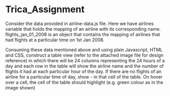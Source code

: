 # Trica_Assignment
Consider the data provided in airline-data.js file. Here we have airlines variable that holds the mapping of an airline with its corresponding name. flights_jan_01_2008 is an object that contains the mapping of airlines that had flights at a particular time on 1st Jan 2008.

Consuming these data mentioned above and using plain Javascript, HTML and CSS, construct a table view (refer to the attached image file for design reference) in which there will be 24 columns representing the 24 hours of a day and each row in the table will show the airline name and the number of flights it had at each particular hour of the day.
If there are no flights of an airline for a particular time of day,  show - in that cell of the table.
On hover over a cell, the cell of the table should highlight (e.g. green colour as in the image shown) 

